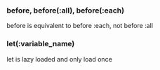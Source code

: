 ### before, before(:all), before(:each)
before is equivalent to before :each, not before :all

### let(:variable_name)
let is lazy loaded and only load once
